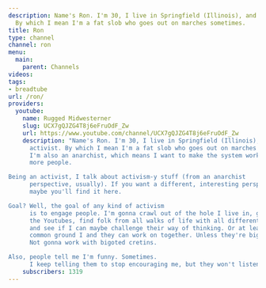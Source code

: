 ```yaml
---
description: Name's Ron. I'm 30, I live in Springfield (Illinois), and I'm an activist.
  By which I mean I'm a fat slob who goes out on marches sometimes.
title: Ron
type: channel
channel: ron
menu:
  main:
    parent: Channels
videos:
tags:
- breadtube
url: /ron/
providers:
  youtube:
    name: Rugged Midwesterner
    slug: UCX7gQJZG4T8j6eFruOdF_Zw
    url: https://www.youtube.com/channel/UCX7gQJZG4T8j6eFruOdF_Zw
    description: "Name's Ron. I'm 30, I live in Springfield (Illinois), and I'm an
      activist. By which I mean I'm a fat slob who goes out on marches sometimes.
      I'm also an anarchist, which means I want to make the system work better for
      more people. 

Being an activist, I talk about activism-y stuff (from an anarchist
      perspective, usually). If you want a different, interesting perspective, hey,
      maybe you'll find it here. 

Goal? Well, the goal of any kind of activism
      is to engage people. I'm gonna crawl out of the hole I live in, go out into
      the Youtubes, find folk from all walks of life with all different kinds of ideologies,
      and see if I can maybe challenge their way of thinking. Or at least find some
      common ground I and they can work on together. Unless they're bigoted cretins.
      Not gonna work with bigoted cretins.

Also, people tell me I'm funny. Sometimes.
      I keep telling them to stop encouraging me, but they won't listen."
    subscribers: 1319
---
```

